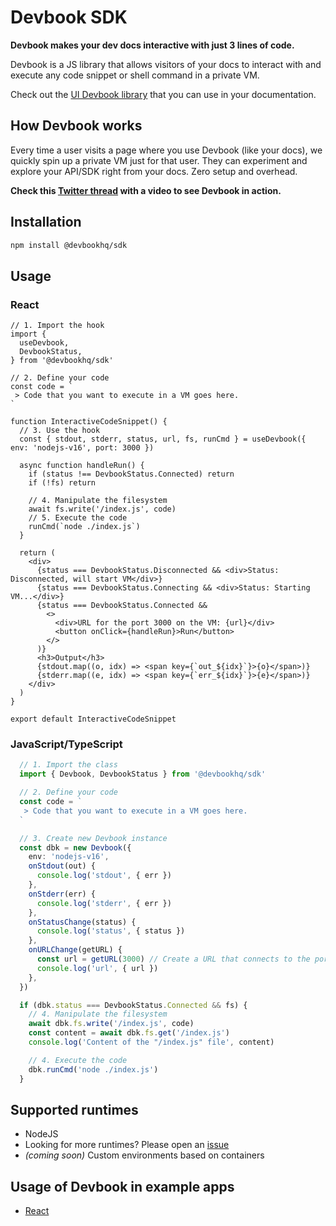 # Devbook SDK
**Devbook makes your dev docs interactive with just 3 lines of code.**

Devbook is a JS library that allows visitors of your docs to interact with and execute any code snippet or shell command in a private VM.

Check out the [UI Devbook library](https://github.com/devbookhq/ui) that you can use in your documentation.

## How Devbook works
Every time a user visits a page where you use Devbook (like your docs), we quickly spin up a private VM just for that user.
They can experiment and explore your API/SDK right from your docs. Zero setup and overhead.

**Check this [Twitter thread](https://twitter.com/mlejva/status/1482767780265050126) with a video to see Devbook in action.**

## Installation
```sh
npm install @devbookhq/sdk
```
## Usage

### React
```tsx
// 1. Import the hook
import {
  useDevbook,
  DevbookStatus,
} from '@devbookhq/sdk'

// 2. Define your code
const code = `
 > Code that you want to execute in a VM goes here.
`

function InteractiveCodeSnippet() {
  // 3. Use the hook
  const { stdout, stderr, status, url, fs, runCmd } = useDevbook({ env: 'nodejs-v16', port: 3000 })

  async function handleRun() {
    if (status !== DevbookStatus.Connected) return
    if (!fs) return

    // 4. Manipulate the filesystem
    await fs.write('/index.js', code)
    // 5. Execute the code
    runCmd(`node ./index.js`)
  }

  return (
    <div>
      {status === DevbookStatus.Disconnected && <div>Status: Disconnected, will start VM</div>}
      {status === DevbookStatus.Connecting && <div>Status: Starting VM...</div>}
      {status === DevbookStatus.Connected &&
        <>
          <div>URL for the port 3000 on the VM: {url}</div>
          <button onClick={handleRun}>Run</button>
        </>
      )}
      <h3>Output</h3>
      {stdout.map((o, idx) => <span key={`out_${idx}`}>{o}</span>)}
      {stderr.map((e, idx) => <span key={`err_${idx}`}>{e}</span>)}
    </div>
  )
}

export default InteractiveCodeSnippet
```

### JavaScript/TypeScript
```ts
  // 1. Import the class
  import { Devbook, DevbookStatus } from '@devbookhq/sdk'

  // 2. Define your code
  const code = `
   > Code that you want to execute in a VM goes here.
  `

  // 3. Create new Devbook instance
  const dbk = new Devbook({
    env: 'nodejs-v16',
    onStdout(out) {
      console.log('stdout', { err })
    },
    onStderr(err) {
      console.log('stderr', { err })
    },
    onStatusChange(status) {
      console.log('status', { status })
    },
    onURLChange(getURL) {
      const url = getURL(3000) // Create a URL that connects to the port 3000
      console.log('url', { url })
    },
  })

  if (dbk.status === DevbookStatus.Connected && fs) {
    // 4. Manipulate the filesystem
    await dbk.fs.write('/index.js', code)
    const content = await dbk.fs.get('/index.js')
    console.log('Content of the "/index.js" file', content)

    // 4. Execute the code
    dbk.runCmd('node ./index.js')
  }
```

## Supported runtimes
- NodeJS
- Looking for more runtimes? Please open an [issue](https://github.com/DevbookHQ/sdk/issues)
- *(coming soon)* Custom environments based on containers

## Usage of Devbook in example apps
- [React](examples/react-app)
